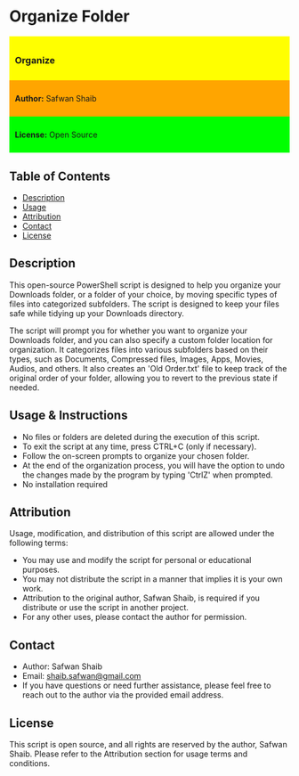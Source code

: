 # Organize Folder

<div style="background-color: #FFFF00; padding: 10px;">
    <h3>Organize</h3>
</div>
<div style="background-color: #FFA500; padding: 10px;">
    <p><strong>Author:</strong> Safwan Shaib</p>
</div>
<div style="background-color: #00FF00; padding: 10px;">
    <p><strong>License:</strong> Open Source</p>
</div>

## Table of Contents
- [Description](#description)
- [Usage](#usage)
- [Attribution](#attribution)
- [Contact](#contact)
- [License](#license)

## Description
This open-source PowerShell script is designed to help you organize your Downloads folder, or a folder of your choice, by moving specific types of files into categorized subfolders. The script is designed to keep your files safe while tidying up your Downloads directory.

The script will prompt you for whether you want to organize your Downloads folder, and you can also specify a custom folder location for organization. It categorizes files into various subfolders based on their types, such as Documents, Compressed files, Images, Apps, Movies, Audios, and others. It also creates an 'Old Order.txt' file to keep track of the original order of your folder, allowing you to revert to the previous state if needed.

## Usage & Instructions
- No files or folders are deleted during the execution of this script.
- To exit the script at any time, press CTRL+C (only if necessary).
- Follow the on-screen prompts to organize your chosen folder.
- At the end of the organization process, you will have the option to undo the changes made by the program by typing 'CtrlZ' when prompted.
- No installation required

## Attribution
Usage, modification, and distribution of this script are allowed under the following terms:
- You may use and modify the script for personal or educational purposes.
- You may not distribute the script in a manner that implies it is your own work.
- Attribution to the original author, Safwan Shaib, is required if you distribute or use the script in another project.
- For any other uses, please contact the author for permission.

## Contact
- Author: Safwan Shaib
- Email: [shaib.safwan@gmail.com](mailto:shaib.safwan@gmail.com)
- If you have questions or need further assistance, please feel free to reach out to the author via the provided email address.

## License
This script is open source, and all rights are reserved by the author, Safwan Shaib. Please refer to the Attribution section for usage terms and conditions.
